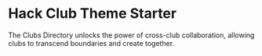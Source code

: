# Hack Club Theme Starter

The Clubs Directory unlocks the power of cross-club collaboration, allowing clubs to transcend boundaries and create together.
